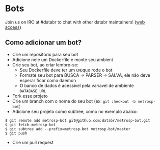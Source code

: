 # Bots

Join us on IRC at #databr to chat with other databr maintainers! ([web access](http://webchat.freenode.net/?channels=databr))

## Como adicionar um bot?

* Crie um repositorio para seu bot
* Adicione nele um Dockerfile e monte seu ambient
* Crie seu bot, ao criar lembre-se:
  * Seu Dockerfile deve ter um `CMD`que rode o bot
  * Formate seu bot para BUSCA -> PARSER -> SALVA, ele não deve esperar ficar como daemon
  * O banco de dados é acessivel pela variavel de ambiente `DATABASE_URL`
* Fork esse projeto
* Crie um branch com o nome do seu bot (ex: `git checkout -b metrosp-bot`)
* Adicione seu projeto como subtree, como no exemplo abaixo:
```
$ git remote add metrosp-bot git@github.com:databr/metrosp-bot.git
$ git fetch metrosp-bot
$ git subtree add --prefix=metrosp-bot metrosp-bot/master
$ git push
```
* Crie um pull request 
